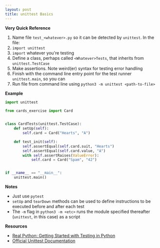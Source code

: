 ```yaml
---
layout: post
title: unittest Basics
---
```


**Very Quick Reference**

1. Name file `test_<whatever>.py` so it can be detected by `unittest`. In the file:
2. `import unittest`
3. `import` whatever you're testing 
4. Define a class, perhaps called `<Whatever>Tests`, that inherits from `unittest.TestCase`
5. Make assertions. Note weird(er) syntax for testing error handling
6. Finish with the command line entry point for the test runner `unittest.main`, so you can
7. Run file from command line using `python3 -m unittest <path-to-file>`

**Example**

```python
import unittest

from cards_exercise import Card


class CardTests(unittest.TestCase):
    def setUp(self):
        self.card = Card("Hearts", "A")

    def test_init(self):
        self.assertEqual(self.card.suit, "Hearts")
        self.assertEqual(self.card.value, "A")
        with self.assertRaises(ValueError):
            self.card = Card("Spam", "42")


if __name__ == "__main__":
    unittest.main()
```

**Notes**

- Just use `pytest`
- `setUp` and `tearDown` methods can be used to define instructions to be executed before and after each test
- The `-m` flag in `python3 -m <etc>` runs the module specified thereafter (`unittest`, in this case) as a script

**Resources**
- [Real Python: Getting Started with Testing in Python](https://realpython.com/python-testing/)
- [Official Unittest Documentation](https://docs.python.org/3/library/unittest.html)